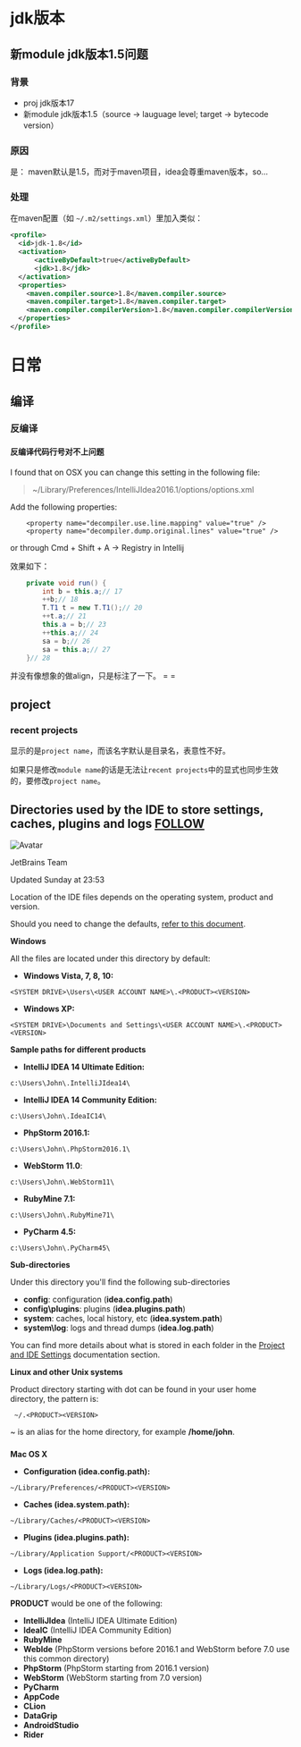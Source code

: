 

# jdk版本

## 新module jdk版本1.5问题

### 背景

* proj jdk版本17
* 新module jdk版本1.5（source -> lauguage level; target -> bytecode version）



### 原因

是： maven默认是1.5，而对于maven项目，idea会尊重maven版本，so... 



### 处理

在maven配置（如 `~/.m2/settings.xml`）里加入类似：

```xml
<profile>
  <id>jdk-1.8</id>
  <activation>
      <activeByDefault>true</activeByDefault>
      <jdk>1.8</jdk>
  </activation>
  <properties>
    <maven.compiler.source>1.8</maven.compiler.source>
    <maven.compiler.target>1.8</maven.compiler.target>
    <maven.compiler.compilerVersion>1.8</maven.compiler.compilerVersion>
  </properties>
</profile>
```





# 日常



## 编译



### 反编译



#### 反编译代码行号对不上问题



I found that on OSX you can change this setting in the following file:

> ~/Library/Preferences/IntelliJIdea2016.1/options/options.xml

Add the following properties:

```
    <property name="decompiler.use.line.mapping" value="true" />
    <property name="decompiler.dump.original.lines" value="true" />
```



or through Cmd + Shift + A -> Registry in Intellij



效果如下：

```java
    private void run() {
        int b = this.a;// 17
        ++b;// 18
        T.T1 t = new T.T1();// 20
        ++t.a;// 21
        this.a = b;// 23
        ++this.a;// 24
        sa = b;// 26
        sa = this.a;// 27
    }// 28
```

并没有像想象的做align，只是标注了一下。 = =



## project



### recent projects



显示的是`project name`，而该名字默认是目录名，表意性不好。

如果只是修改`module name`的话是无法让`recent projects`中的显式也同步生效的，要修改`project name`。









## Directories used by the IDE to store settings, caches, plugins and logs [FOLLOW](https://intellij-support.jetbrains.com/hc/en-us/articles/206544519-Directories-used-by-the-IDE-to-store-settings-caches-plugins-and-logs/subscription)

![Avatar](https://secure.gravatar.com/avatar/e4f80d61b08c213fcd012ce0c8587bfa?default=https%3A%2F%2Fassets.zendesk.com%2Fhc%2Fassets%2Fdefault_avatar.png&r=g)

JetBrains Team

Updated Sunday at 23:53

Location of the IDE files depends on the operating system, product and version.

Should you need to change the defaults, [refer to this document](https://intellij-support.jetbrains.com/hc/articles/207240985).

 

**Windows**

All the files are located under this directory by default:

- **Windows Vista, 7, 8, 10:**

```
<SYSTEM DRIVE>\Users\<USER ACCOUNT NAME>\.<PRODUCT><VERSION>
```

- **Windows XP:**

```
<SYSTEM DRIVE>\Documents and Settings\<USER ACCOUNT NAME>\.<PRODUCT><VERSION>
```

**Sample paths for different products**

- **IntelliJ IDEA 14 Ultimate Edition:**

```
c:\Users\John\.IntelliJIdea14\
```

- **IntelliJ IDEA 14 Community Edition:**

```
c:\Users\John\.IdeaIC14\
```

- **PhpStorm 2016.1:**

```
c:\Users\John\.PhpStorm2016.1\
```

- **WebStorm 11.0**:

```
c:\Users\John\.WebStorm11\
```

- **RubyMine 7.1:**

```
c:\Users\John\.RubyMine71\
```

- **PyCharm 4.5:**

```
c:\Users\John\.PyCharm45\
```

**Sub-directories**

Under this directory you'll find the following sub-directories

- **config**: configuration (**idea.config.path**)
- **config\plugins**: plugins (**idea.plugins.path**)
- **system**: caches, local history, etc (**idea.system.path**)
- **system\log**: logs and thread dumps (**idea.log.path**)

You can find more details about what is stored in each folder in the [Project and IDE Settings](https://www.jetbrains.com/help/idea/15.0/project-and-ide-settings.html) documentation section.

 

 

**Linux and other Unix systems**

Product directory starting with dot can be found in your user home directory, the pattern is:

```
 ~/.<PRODUCT><VERSION>
```

~ is an alias for the home directory, for example **/home/john**.

###  

**Mac OS X**

- **Configuration (idea.config.path):**

```
~/Library/Preferences/<PRODUCT><VERSION>
```

- **Caches (idea.system.path):**

```
~/Library/Caches/<PRODUCT><VERSION>
```

- **Plugins (idea.plugins.path):**

```
~/Library/Application Support/<PRODUCT><VERSION>
```

- **Logs (idea.log.path):**

```
~/Library/Logs/<PRODUCT><VERSION>
```

 

**PRODUCT** would be one of the following:

- **IntelliJIdea** (IntelliJ IDEA Ultimate Edition)
- **IdeaIC** (IntelliJ IDEA Community Edition)
- **RubyMine**
- **WebIde** (PhpStorm versions before 2016.1 and WebStorm before 7.0 use this common directory)
- **PhpStorm** (PhpStorm starting from 2016.1 version)
- **WebStorm** (WebStorm starting from 7.0 version)
- **PyCharm**
- **AppCode**
- **CLion**
- **DataGrip**
- **AndroidStudio**
- **Rider**





















